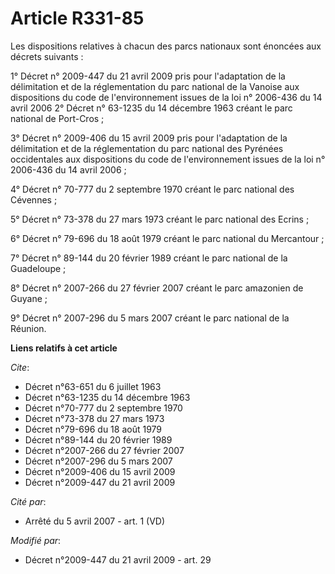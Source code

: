 # Article R331-85

Les dispositions relatives à chacun des parcs nationaux sont énoncées aux décrets suivants : 

1°  Décret n° 2009-447 du 21 avril 2009 pris pour l'adaptation de la délimitation et de la réglementation du parc national de
la Vanoise aux dispositions du code de l'environnement issues de la loi n° 2006-436 du 14 avril 2006 2° Décret n° 63-1235 du
14 décembre 1963 créant le parc national de Port-Cros ; 

3° Décret n° 2009-406 du 15 avril 2009 pris pour l'adaptation de la délimitation et de la réglementation du parc national des
Pyrénées occidentales aux dispositions du code de l'environnement issues de la loi n° 2006-436 du 14 avril 2006 ; 

4° Décret n° 70-777 du 2 septembre 1970 créant le parc national des Cévennes ; 

5° Décret n° 73-378 du 27 mars 1973 créant le parc national des Ecrins ; 

6° Décret n° 79-696 du 18 août 1979 créant le parc national du Mercantour ; 

7° Décret n° 89-144 du 20 février 1989 créant le parc national de la Guadeloupe ; 

8° Décret n° 2007-266 du 27 février 2007 créant le parc amazonien de Guyane ; 

9° Décret n° 2007-296 du 5 mars 2007 créant le parc national de la Réunion.

**Liens relatifs à cet article**

_Cite_:

  - Décret n°63-651 du 6 juillet 1963
  - Décret n°63-1235 du 14 décembre 1963
  - Décret n°70-777 du 2 septembre 1970
  - Décret n°73-378 du 27 mars 1973
  - Décret n°79-696 du 18 août 1979
  - Décret n°89-144 du 20 février 1989
  - Décret n°2007-266 du 27 février 2007
  - Décret n°2007-296 du 5 mars 2007
  - Décret n°2009-406 du 15 avril 2009
  - Décret n°2009-447 du 21 avril 2009

_Cité par_:

  - Arrêté du 5 avril 2007 - art. 1 (VD)

_Modifié par_:

  - Décret n°2009-447 du 21 avril 2009 - art. 29
